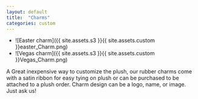 ```yaml
---
layout: default
title:  "Charms"
categories: custom
---
```


- ![Easter charm]({{ site.assets.s3 }}{{ site.assets.custom }}easter_Charm.png)
- ![Vegas charm]({{ site.assets.s3 }}{{ site.assets.custom }}Vegas_Charm.png)

A Great inexpensive way to customize the plush, our rubber charms come with a satin ribbon for easy tying on plush or can be purchased to be attached to a plush order.
Charm design can be a logo, name, or image. Just ask us!